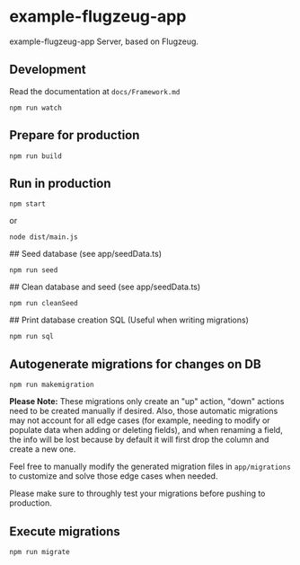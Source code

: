 # example-flugzeug-app

example-flugzeug-app Server, based on Flugzeug.

## Development

Read the documentation at ``docs/Framework.md``

```
npm run watch
```

## Prepare for production

```
npm run build
```

## Run in production 

```
npm start
```

or

```
node dist/main.js
```

## Seed database (see app/seedData.ts)

```
npm run seed
```

## Clean database and seed (see app/seedData.ts)

```
npm run cleanSeed
```

## Print database creation SQL (Useful when writing migrations)

```
npm run sql
```

## Autogenerate migrations for changes on DB

```
npm run makemigration
```

**Please Note:** These migrations only create an "up" action, "down" actions need to be created manually if desired.
Also, those automatic migrations may not account for all edge cases (for example, needing to modify or populate data when adding or deleting fields), and when renaming a field, the info will be lost because by default it will first drop the column and create a new one.

Feel free to manually modify the generated migration files in `app/migrations` to customize and solve those edge cases when needed.

Please make sure to throughly test your migrations before pushing to production.

## Execute migrations

```
npm run migrate
```